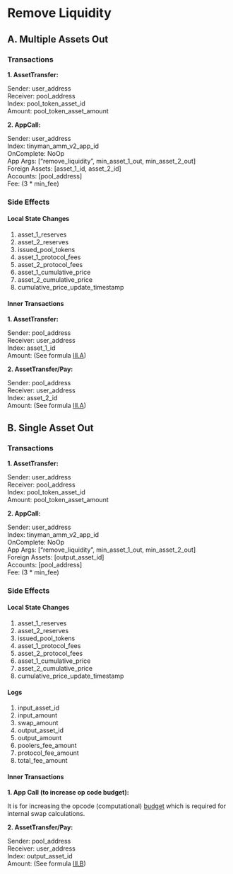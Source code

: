 # Remove Liquidity

## A. Multiple Assets Out

### **Transactions**

**1. AssetTransfer:**

Sender: user\_address\
Receiver: pool\_address\
Index: pool\_token\_asset\_id\
Amount: pool\_token\_asset\_amount

**2. AppCall:**

Sender: user\_address\
Index: tinyman\_amm\_v2\_app\_id\
OnComplete: NoOp\
App Args: \[“remove\_liquidity”, min\_asset\_1\_out, min\_asset\_2\_out]\
Foreign Assets: \[asset\_1\_id, asset\_2\_id]\
Accounts: \[pool\_address]\
Fee: (3 \* min\_fee)

### **Side Effects**

#### **Local State Changes**

1. asset\_1\_reserves
2. asset\_2\_reserves
3. issued\_pool\_tokens
4. asset\_1\_protocol\_fees
5. asset\_2\_protocol\_fees
6. asset\_1\_cumulative\_price
7. asset\_2\_cumulative\_price
8. cumulative\_price\_update\_timestamp

#### **Inner Transactions**

**1. AssetTransfer:**

Sender: pool\_address\
Receiver: user\_address\
Index: asset\_1\_id\
Amount: (See formula [III.A](../../formulae.md#a.-multiple-asset-out))

**2. AssetTransfer/Pay:**

Sender: pool\_address\
Receiver: user\_address\
Index: asset\_2\_id\
Amount: (See formula [III.A](../../formulae.md#a.-multiple-asset-out))

## B. Single Asset Out

### **Transactions**

**1. AssetTransfer:**

Sender: user\_address\
Receiver: pool\_address\
Index: pool\_token\_asset\_id\
Amount: pool\_token\_asset\_amount

**2. AppCall:**

Sender: user\_address\
Index: tinyman\_amm\_v2\_app\_id\
OnComplete: NoOp\
App Args: \[“remove\_liquidity”, min\_asset\_1\_out, min\_asset\_2\_out]\
Foreign Assets: \[output\_asset\_id]\
Accounts: \[pool\_address]\
Fee: (3 \* min\_fee)

### **Side Effects**

#### **Local State Changes**

1. asset\_1\_reserves
2. asset\_2\_reserves
3. issued\_pool\_tokens
4. asset\_1\_protocol\_fees
5. asset\_2\_protocol\_fees
6. asset\_1\_cumulative\_price
7. asset\_2\_cumulative\_price
8. cumulative\_price\_update\_timestamp

#### **Logs**

1. input\_asset\_id
2. input\_amount
3. swap\_amount
4. output\_asset\_id
5. output\_amount
6. poolers\_fee\_amount
7. protocol\_fee\_amount
8. total\_fee\_amount

#### **Inner Transactions**

**1. App Call (to increase op code budget):**

It is for increasing the opcode (computational) [budget](https://developer.algorand.org/docs/get-details/dapps/avm/teal/?from\_query=opcode%20budged#dynamic-operational-cost-of-teal-opcodes) which is required for internal swap calculations.

**2. AssetTransfer/Pay:**

Sender: pool\_address\
Receiver: user\_address\
Index: output\_asset\_id\
Amount: (See formula [III.B](../../formulae.md#b.-single-asset-out))
